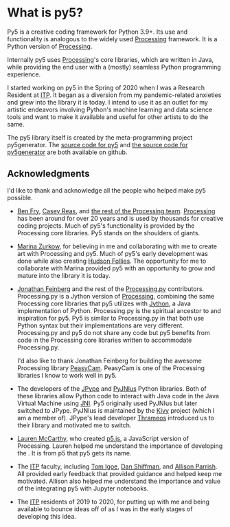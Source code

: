 # What is py5?

Py5 is a creative coding framework for Python 3.9+. Its use and
functionality is analogous to the widely used
[Processing](https://processing.org/) framework. It is a Python version
of [Processing](https://processing.org/).

Internally py5 uses [Processing](https://processing.org/)\'s core
libraries, which are written in Java, while providing the end user with
a (mostly) seamless Python programming experience.

I started working on py5 in the Spring of 2020 when I was a Research
Resident at [ITP](https://tisch.nyu.edu/itp). It began as a diversion
from my pandemic-related anxieties and grew into the library it is
today. I intend to use it as an outlet for my artistic endeavors
involving Python\'s machine learning and data science tools and want to
make it available and useful for other artists to do the same.

The py5 library itself is created by the meta-programming project
py5generator. The [source code for py5](https://github.com/py5coding/py5) and
[the source code for py5generator](https://github.com/py5coding/py5generator)
are both available on github.

## Acknowledgments

I\'d like to thank and acknowledge all the people who helped make py5
possible.

- [Ben Fry](https://benfry.com/), [Casey Reas](http://reas.com/), and
  [the rest of the Processing
  team](https://github.com/processing/processing4/graphs/contributors?from=2019-10-01&to=2021-01-01&type=c).
  [Processing](https://processing.org/) has been around for over 20
  years and is used by thousands for creative coding projects. Much of
  py5\'s functionality is provided by the Processing core libraries.
  Py5 stands on the shoulders of giants.

- [Marina Zurkow](https://o-matic.com), for believing in me and
  collaborating with me to create art with Processing and py5. Much
  of py5's early development was done while also creating
  [Hudson Follies](https://ixora.io/art/hudson_follies/). The
  opportunity for me to collaborate with Marina provided py5 with an
  opportunity to grow and mature into the library it is today.

- [Jonathan Feinberg](http://mrfeinberg.com/) and the rest of the
  [Processing.py](https://py.processing.org/) contributors.
  Processing.py is a Jython version of
  [Processing](https://processing.org/), combining the same Processing
  core libraries that py5 utilizes with
  [Jython](https://www.jython.org/), a Java implementation of Python.
  Processing.py is the spiritual ancestor to and inspiration for py5.
  Py5 is similar to Processing.py in that both use Python syntax but
  their implementations are very different. Processing.py and py5 do
  not share any code but py5 benefits from code in the Processing core
  libraries written to accommodate Processing.py.

  I\'d also like to thank Jonathan Feinberg for building the awesome
  Processing library [PeasyCam](http://mrfeinberg.com/peasycam/).
  PeasyCam is one of the Processing libraries I know to work well in
  py5.

- The developers of the
  [JPype](https://github.com/jpype-project/jpype/) and
  [PyJNIus](https://github.com/kivy/pyjnius) Python libraries. Both of
  these libraries allow Python code to interact with Java code in the
  Java Virtual Machine using
  [JNI](https://en.wikipedia.org/wiki/Java_Native_Interface). Py5
  originally used PyJNIus but later switched to JPype. PyJNIus is
  maintained by the [Kivy](https://kivy.org/) project (which I am a
  member of). JPype\'s lead developer
  [Thrameos](https://github.com/Thrameos) introduced us to their
  library and motivated me to switch.

- [Lauren McCarthy](https://lauren-mccarthy.com/), who created
  [p5.js](https://p5js.org/), a JavaScript version of Processing.
  Lauren helped me understand the importance of developing the
  [](community). It is from p5 that py5 gets its name.

- The [ITP](https://tisch.nyu.edu/itp) faculty, including [Tom
  Igoe](https://tigoe.com/), [Dan Shiffman](https://shiffman.net/),
  and [Allison Parrish](https://www.decontextualize.com/). All
  provided early feedback that provided guidance and helped keep me
  motivated. Allison also helped me understand the importance and
  value of the integrating py5 with Jupyter notebooks.

- The [ITP](https://tisch.nyu.edu/itp) residents of 2019 to 2020, for
  putting up with me and being available to bounce ideas off of as I
  was in the early stages of developing this idea.
